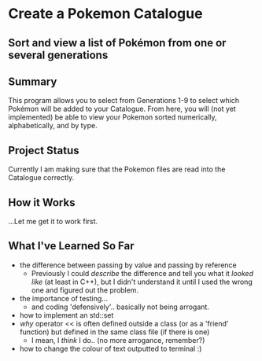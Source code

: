 # Create a Pokemon Catalogue
## Sort and view a list of Pokémon from one or several generations

## Summary
This program allows you to select from Generations 1-9 to select which Pokémon will be added to your Catalogue.
From here, you will (not yet implemented) be able to view your Pokemon sorted numerically, alphabetically, and by type.

## Project Status
Currently I am making sure that the Pokemon files are read into the Catalogue correctly.

## How it Works
...Let me get it to work first.

## What I've Learned So Far
- the difference between passing by value and passing by reference
	- Previously I could _describe_ the difference and tell you what it _looked like_ (at least in C++), but I didn't understand it until I used the wrong one and figured out the problem.
- the importance of testing...
	- and coding 'defensively'.. basically not being arrogant.
- how to implement an std::set
- _why_ operator << is often defined outside a class (or as a 'friend' function) but defined in the same class file (if there is one)
	- I mean, I _think_ I do.. (no more arrogance, remember?)
- how to change the colour of text outputted to terminal :)

